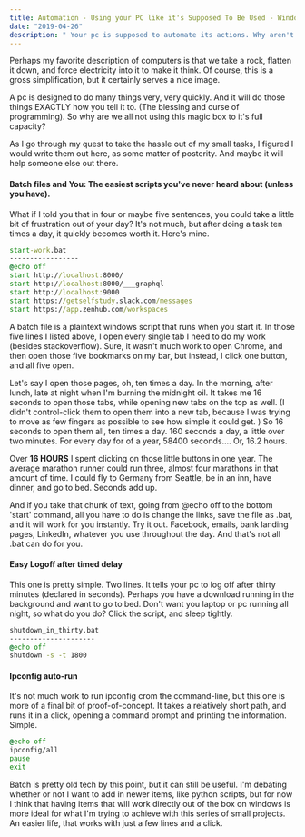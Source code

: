 ```yaml
---
title: Automation - Using your PC like it's Supposed To Be Used - Windows Edition
date: "2019-04-26"
description: " Your pc is supposed to automate its actions. Why aren't you using that?"
---
```


Perhaps my favorite description of computers is that we take a rock, flatten it down, and force electricity into it to make it think. Of course, this is a gross simplification, but it certainly serves a nice image.

A pc is designed to do many things very, very quickly. And it will do those things EXACTLY how you tell it to. (The blessing and curse of programming). So why are we all not using this magic box to it's full capacity?

As I go through my quest to take the hassle out of my small tasks, I figured I would write them out here, as some matter of posterity. And maybe it will help someone else out there.

#### Batch files and You: The easiest scripts you've never heard about (unless you have).

What if I told you that in four or maybe five sentences, you could take a little bit of frustration out of your day? It's not much, but after doing a task ten times a day, it quickly becomes worth it. Here's mine.

```bat
start-work.bat
-----------------
@echo off
start http://localhost:8000/
start http://localhost:8000/___graphql
start http://localhost:9000
start https://getselfstudy.slack.com/messages
start https://app.zenhub.com/workspaces
```

A batch file is a plaintext windows script that runs when you start it. In those five lines I listed above, I open every single tab I need to do my work (besides stackoverflow). Sure, it wasn't much work to open Chrome, and then open those five bookmarks on my bar, but instead, I click one button, and all five open.

Let's say I open those pages, oh, ten times a day. In the morning, after lunch, late at night when I'm burning the midnight oil. It takes me 16 seconds to open those tabs, while opening new tabs on the top as well. (I didn't control-click them to open them into a new tab, because I was trying to move as few fingers as possible to see how simple it could get. ) So 16 seconds to open them all, ten times a day. 160 seconds a day, a little over two minutes. For every day for of a year, 58400 seconds.... Or, 16.2 hours.

Over **16 HOURS** I spent clicking on those little buttons in one year. The average marathon runner could run three, almost four marathons in that amount of time. I could fly to Germany from Seattle, be in an inn, have dinner, and go to bed. Seconds add up.

And if you take that chunk of text, going from @echo off to the bottom 'start' command, all you have to do is change the links, save the file as .bat, and it will work for you instantly. Try it out. Facebook, emails, bank landing pages, LinkedIn, whatever you use throughout the day. And that's not all .bat can do for you.

#### Easy Logoff after timed delay

This one is pretty simple. Two lines. It tells your pc to log off after thirty minutes (declared in seconds). Perhaps you have a download running in the background and want to go to bed. Don't want you laptop or pc running all night, so what do you do? Click the script, and sleep tightly.

```bat
shutdown_in_thirty.bat
---------------------
@echo off
shutdown -s -t 1800
```

#### Ipconfig auto-run

It's not much work to run ipconfig crom the command-line, but this one is more of a final bit of proof-of-concept. It takes a relatively short path, and runs it in a click, opening a command prompt and printing the information. Simple.

```bat
@echo off
ipconfig/all
pause
exit
```

Batch is pretty old tech by this point, but it can still be useful. I'm debating whether or not I want to add in newer items, like python scripts, but for now I think that having items that will work directly out of the box on windows is more ideal for what I'm trying to achieve with this series of small projects. An easier life, that works with just a few lines and a click.
